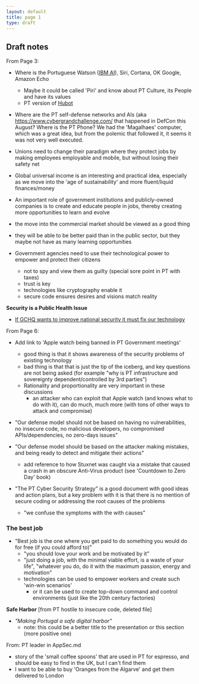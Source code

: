 ```yaml
---
layout: default
title: page 1
type: draft
---
```


## Draft notes 

From Page 3:
* Where is the Portuguese Watson ([IBM AI](https://en.wikipedia.org/wiki/Watson_(computer))), Siri, Cortana, OK Google, Amazon Echo
  * Maybe it could be called 'Piri' and know about PT Culture, its People and have its values
  * PT version of [Hubot](https://hubot.github.com)
* Where are the PT self-defense networks and AIs (aka https://www.cybergrandchallenge.com/ that happened in DefCon this August?
Where is the PT Phone? We had the 'Magalhaes' computer, which was a great idea, but from the polemic that followed it, it seems it was not very well executed.
* Unions need to change their paradigm where they protect jobs by making employees employable and mobile, but without losing their safety net
* Global universal income is an interesting and practical idea, especially as we move into the 'age of sustainability' and more fluent/liquid finances/money

* An important role of government institutions and publicly-owned companies is to create and educate people in jobs, thereby creating more opportunities to learn and evolve
* the move into the commercial market should be viewed as a good thing
* they will be able to be better paid than in the public sector, but they maybe not have as many learning opportunities
* Government agencies need to use their technological power to empower and protect their citizens
  * not to spy and view them as guilty (special sore point in PT with taxes)
  * trust is key
  * technologies like cryptography enable it
  * secure code ensures desires and visions match reality

**Security is a Public Health Issue**
  * [If GCHQ wants to improve national security it must fix our technology](https://www.theguardian.com/technology/2014/mar/11/gchq-national-security-technology)  

From Page 6:
* Add link to 'Apple watch being banned in PT Government meetings'
  * good thing is that it shows awareness of the security problems of existing technology
  * bad thing is that that is just the tip of the iceberg, and key questions are not being asked (for example "why is PT infrastructure and sovereignty dependent/controlled by 3rd parties")
  * Rationality and proportionality are very important in these discussions
    * an attacker who can exploit that Apple watch (and knows what to do with it), can do much, much more (with tons of other ways to attack and compromise)
* "Our defense model should not be based on having no vulnerabilities, no insecure code, no malicious developers, no compromised APIs/dependencies, no zero-days issues"
* "Our defense model should be based on the attacker making mistakes, and being ready to detect and mitigate their actions"
  * add reference to how Stuxnet was caught via a mistake that caused a crash in an obscure Anti-Virus product (see 'Countdown to Zero Day' book)

* "The PT Cyber Security Strategy" is a good document with good ideas and action plans, but a key problem with it is that there is no mention of secure coding or addressing the root causes of the problems
  * "we confuse the symptoms with the with causes"

### The best job
* "Best job is the one where you get paid to do something you would do for free (if you could afford to)"  
  * "you should love your work and be motivated by it"
  * "just doing a job, with the minimal viable effort, is a waste of your life", "whatever you do, do it with the maximum passion, energy and motivation"
  * technologies can be used to empower workers and create such 'win-win scenarios'
    * or it can be used to create top-down command and control environments (just like the 20th century factories)
    
 **Safe Harbor** [from PT hostile to insecure code, deleted file]

  * _"Making Portugal a safe digital harbor"_
    * note: this could be a better title to the presentation or this section (more positive one)
 
From: PT leader in AppSec.md
* story of the 'small coffee spoons' that are used in PT for espresso, and should be easy to find in the UK, but I can't find them
* I want to be able to buy 'Oranges from the Algarve' and get them delivered to London

